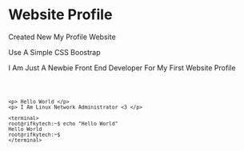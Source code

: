 # Website Profile
Created New My Profile Website 

Use A Simple CSS Boostrap

I Am Just A Newbie Front End Developer For My First Website Profile

<code>
	
	<p> Hello World </p>
	<p> I Am Linux Network Administrator <3 </p>
	
	<terminal>
	root@rifkytech:~$ echo "Hello World"
	Hello World
	root@rifkytech:~$ 
	</terminal>
	
	
</code>


